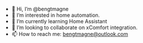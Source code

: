 - 👋 Hi, I’m @bengtmagne
- 👀 I’m interested in home automation.
- 🌱 I’m currently learning Home Assistant
- 💞️ I’m looking to collaborate on xComfort integration.
- 📫 How to reach me: bengtmagne@outlook.com

<!---
bengtmagne/bengtmagne is a ✨ special ✨ repository because its `README.md` (this file) appears on your GitHub profile.
You can click the Preview link to take a look at your changes.
--->
